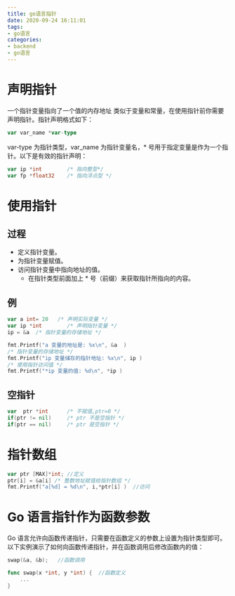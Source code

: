 ```yaml
---
title: go语言指针
date: 2020-09-24 16:11:01
tags:
- go语言
categories: 
- backend
- go语言
---
```

# 声明指针
一个指针变量指向了一个值的内存地址
类似于变量和常量，在使用指针前你需要声明指针。指针声明格式如下：
```go
var var_name *var-type
```
var-type 为指针类型，var_name 为指针变量名，* 号用于指定变量是作为一个指针。以下是有效的指针声明：
```go
var ip *int        /* 指向整型*/
var fp *float32    /* 指向浮点型 */
```
<!-- more -->

# 使用指针
## 过程
* 定义指针变量。
* 为指针变量赋值。
* 访问指针变量中指向地址的值。
    * 在指针类型前面加上 * 号（前缀）来获取指针所指向的内容。

## 例
```go
var a int= 20   /* 声明实际变量 */
var ip *int        /* 声明指针变量 */
ip = &a  /* 指针变量的存储地址 */

fmt.Printf("a 变量的地址是: %x\n", &a  )
/* 指针变量的存储地址 */
fmt.Printf("ip 变量储存的指针地址: %x\n", ip )
/* 使用指针访问值 */
fmt.Printf("*ip 变量的值: %d\n", *ip )
```

## 空指针
```go
var  ptr *int      /* 不赋值,ptr=0 */
if(ptr != nil)     /* ptr 不是空指针 */
if(ptr == nil)     /* ptr 是空指针 */
```

# 指针数组
```go
var ptr [MAX]*int; //定义
ptr[i] = &a[i] /* 整数地址赋值给指针数组 */
fmt.Printf("a[%d] = %d\n", i,*ptr[i] )  //访问
```

# Go 语言指针作为函数参数
Go 语言允许向函数传递指针，只需要在函数定义的参数上设置为指针类型即可。
以下实例演示了如何向函数传递指针，并在函数调用后修改函数内的值：
```go
swap(&a, &b);   //函数调用

func swap(x *int, y *int) {  //函数定义
    ...
}
```